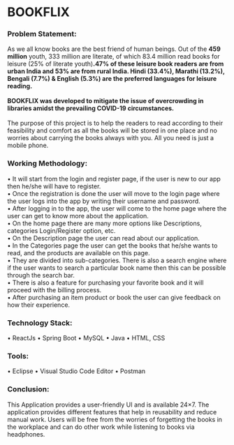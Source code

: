 # BOOKFLIX
### Problem Statement: ###
As we all know books are the best friend of human beings. Out of
the **459 million** youth, 333 million are literate, of which 83.4 million read books for leisure (25%
of literate youth)**.47% of these leisure book readers are from urban India and 53% are from rural
India. Hindi (33.4%), Marathi (13.2%), Bengali (7.7%) & English (5.3%) are the preferred
languages for leisure reading.** <br> <br>
**BOOKFLIX was developed  to mitigate the issue of overcrowding in libraries amidst the prevailing COVID-19 circumstances.** <br><br>
The purpose of this project is to help the readers to read according to their feasibility and comfort
as all the books will be stored in one place and no worries about carrying the books always with
you. All you need is just a mobile phone.

### Working Methodology: ###
• It will start from the login and register page, if the user is new to our app then he/she will
have to register.<br>
• Once the registration is done the user will move to the login page where the user logs into the
app by writing their username and password.<br>
• After logging in to the app, the user will come to the home page where the user can get to
know more about the application.<br>
• On the home page there are many more options like Descriptions, categories
Login/Register option, etc.<br>
• On the Description page the user can read about our application.<br>
• In the Categories page the user can get the books that he/she wants to read, and the
products are available on this page.<br>
• They are divided into sub-categories. There is also a search engine where if the user wants
to search a particular book name then this can be possible through the search bar.<br>
• There is also a feature for purchasing your favorite book and it will proceed with the
billing process.<br>
• After purchasing an item product or book the user can give feedback on how their
experience.<br>
### Technology Stack: ###
• ReactJs
• Spring Boot
• MySQL
• Java
• HTML, CSS
### Tools: ###
• Eclipse
• Visual Studio Code Editor
• Postman

### Conclusion: ###
This Application provides a user-friendly UI and is available 24×7. The application provides different
features that help in reusability and reduce manual work. Users will be free from the worries of
forgetting the books in the workplace and can do other work while listening to books via headphones.
